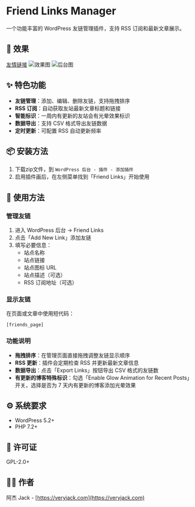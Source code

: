 # Friend Links Manager

一个功能丰富的 WordPress 友链管理插件，支持 RSS 订阅和最新文章展示。

## 🌁 效果
[友情链接](https://veryjack.com/friendlink/)
![效果图](https://github.com/very-jack/wp_friends_exhibition/blob/2ed80a6626a13adf336b0f49a5754c2a72e89260/%E6%95%88%E6%9E%9C%E5%9B%BE.webp)
![后台图](https://github.com/very-jack/wp_friends_exhibition/blob/2ed80a6626a13adf336b0f49a5754c2a72e89260/%E5%90%8E%E5%8F%B0%E5%9B%BE.webp)


## ✨ 特色功能

- **友链管理**：添加、编辑、删除友链，支持拖拽排序
- **RSS 订阅**：自动获取友站最新文章标题和链接
- **智能标识**：一周内有更新的友站会有光晕效果标识
- **数据导出**：支持 CSV 格式导出友链数据
- **定时更新**：可配置 RSS 自动更新频率

## 📦 安装方法

1. 下载zip文件，到 `WordPress 后台 - 插件 - 添加插件`
2. 启用插件画后，在左侧菜单找到「Friend Links」开始使用

## 🚀 使用方法

### 管理友链

1. 进入 WordPress 后台 → Friend Links
2. 点击「Add New Link」添加友链
3. 填写必要信息：
   - 站点名称
   - 站点链接
   - 站点图标 URL
   - 站点描述（可选）
   - RSS 订阅地址（可选）

### 显示友链

在页面或文章中使用短代码：

```
[friends_page]
```

### 功能说明

- **拖拽排序**：在管理页面直接拖拽调整友链显示顺序
- **RSS 更新**：插件会定期检查 RSS 并更新最新文章信息
- **数据导出**：点击「Export Links」按钮导出 CSV 格式的友链数
- **有更新的博客特殊标识**：勾选「Enable Glow Animation for Recent Posts」开关，选择是否为 7 天内有更新的博客添加光晕效果

## ⚙️ 系统要求

- WordPress 5.2+
- PHP 7.2+

## 📄 许可证

GPL-2.0+

## 👨‍💻 作者

阿杰 Jack - [https://veryjack.com](https://veryjack.com)
